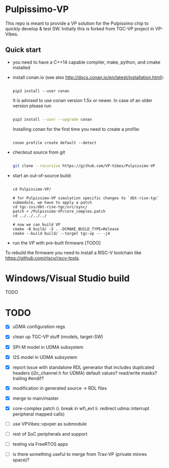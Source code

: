 # Pulpissimo-VP
This repo is meant to provide a VP solution for the Pulpissimo chip to quickly develop &amp; test SW.
Initially this is forked from TGC-VP project in VP-Vibes.

## Quick start

* you need to have a C++14 capable compiler, make, python, and cmake installed

* install conan.io (see also http://docs.conan.io/en/latest/installation.html):
  
  ```

  pip3 install --user conan

  ```
  
  It is advised to use conan version 1.5x or newer. In case of an older version please run
  
  ```sh

  pip3 install --user --upgrade conan

  ``` 
  
  Installing conan for the first time you need to create a profile:
  
  ```
  
  conan profile create default --detect
  
  ```
  
* checkout source from git

  ```sh

  git clone --recursive https://github.com/VP-Vibes/Pulpissimo-VP

  ``` 

* start an out-of-source build:
  
  ```

  cd Pulpissimo-VP/
  
  # for Pulpissimo-VP simulation specific changes to `dbt-rise-tgc` submodule, we have to apply a patch
  cd tgc-iss/dbt-rise-tgc/src/sysc/
  patch < /Pulpissimo-VP/core_complex.patch
  cd ../../../../

  # now we can build VP
  cmake -B build/ -S . -DCMAKE_BUILD_TYPE=Release
  cmake --build build/ --target tgc-vp -- -j4

  ```
  
* run the VP with pre-built firmware
[TODO]

To rebuild the firmware you need to install a RISC-V toolchain like https://github.com/riscv/riscv-tools.

# Windows/Visual Studio build
TODO

# TODO
- [x] uDMA configuration regs 
- [x] clean up TGC-VP stuff (models, target-SW)
- [x] SPI-M model in UDMA subsystem
- [x] I2S model in UDMA subsystem
- [x] report issue with standalone RDL generator that includes duplicated headers (i2c_channel.h for UDMA)
      default values? read/write masks?
      trailing #endif?
- [x] modification in generated source -> RDL files
- [x] merge to main/master
- [x] core-complex patch (i. break in wfi_evt ii. redirect udma::interrupt peripheral mapped calls)



- [ ] use VPVibes::vpvper as submodule
- [ ] rest of SoC peripherals and support
- [ ] testing via FreeRTOS apps

- [ ] is there something useful to merge from Trax-VP (private minres space)?
